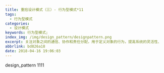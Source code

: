 ```yaml
---
title: 重拾设计模式（三）- 行为型模式*11
tags:
  - 行为型模式
categories:
  - 设计模式
keywords: 行为型模式;
index_img: /img/design_pattern/designpattern.png
excerpt: 关注对象之间的通信、协作和责任分配，用于定义对象的行为，提高系统的灵活性、可扩展性，以及对象之间的松耦合。
abbrlink: bd826a18
date: 2018-04-16 19:06:03
---
```

design_pattern
1111